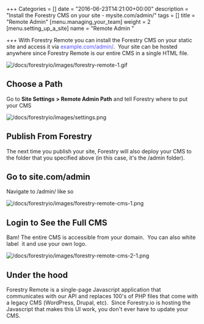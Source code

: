 +++
Categories = []
date = "2016-06-23T14:21:00+00:00"
description = "Install the Forestry CMS on your site - mysite.com/admin/"
tags = []
title = "Remote Admin"
[menu.managing_your_team]
weight = 2
[menu.setting_up_a_site]
name = "Remote Admin "

+++
With Forestry Remote you can install the Forestry CMS on your static site and access it via <span style="color:rgba(0,0,255,0.7);">example.com/admin/</span>.  Your site can be hosted anywhere since Forestry Remote is our entire CMS in a single HTML file. 

![/docs/forestryio/images/forestry-remote-1.gif](/docs/forestryio/images/forestry-remote-1.gif)

## Choose a Path

Go to **Site Settings** **> Remote Admin Path** and tell Forestry where to put your CMS

![/docs/forestryio/images/settings.png](/docs/forestryio/images/settings.png)

## Publish From Forestry

The next time you publish your site, Forestry will also deploy your CMS to the folder that you specified above (in this case, it's the /admin folder).

## Go to site.com/admin

Navigate to /admin/ like so

<span style="letter-spacing: 0.01em;"></span>

![/docs/forestryio/images/forestry-remote-cms-1.png](/docs/forestryio/images/forestry-remote-cms-1.png)

## <span style="letter-spacing: 0.01em;">Login to See the Full CMS</span>

<span style="letter-spacing: 0.01em;">Bam! The entire CMS is accessible from your domain.  You can also white label  it and use your own logo. </span>

![/docs/forestryio/images/forestry-remote-cms-2-1.png](/docs/forestryio/images/forestry-remote-cms-2-1.png)

## <span style="letter-spacing: 0.01em;">Under the hood</span>

<span style="letter-spacing: 0.01em;">Forestry Remote is a single-page Javascript application that communicates with our API and replaces 100's of PHP files that come with a legacy CMS (WordPress, Drupal, etc).  Since Forestry.io is hosting the Javascript that makes this UI work, you don't ever have to update your CMS. </span>
